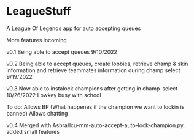 # LeagueStuff
A League Of Legends app for auto accepting queues

More features incoming

v0.1 Being able to accept queues 9/10/2022

v0.2 Being able to accept queues, create lobbies, retrieve champ & skin information and retrieve teammates information during champ select 9/19/2022

v0.3 Now able to instalock champions after getting in champ-select 10/26/2022
Lowkey busy with school

To do:
Allows BP (What happenes if the champion we want to lockin is banned) 
Allows chatting

v0.4 Merged with Asbra/lcu-mm-auto-accept-auto-lock-champion.py, added small features

